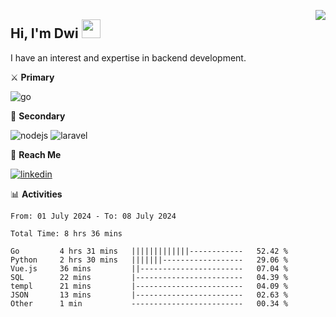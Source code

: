 [<img src="https://komarev.com/ghpvc/?username=masred&color=green&style=flat-square&label=Profile+Views" align="right">](github.com/masred)

## Hi, I'm Dwi <img src="https://raw.githubusercontent.com/MartinHeinz/MartinHeinz/master/wave.gif" width="30px">

I have an interest and expertise in backend development.

⚔️ **Primary**

![go](https://img.shields.io/badge/---?logo=go&label=Golang&style=social)

🔪 **Secondary**

![nodejs](https://img.shields.io/badge/---?logo=node.js&label=Node.js&style=social&logoColor=green)
![laravel](https://img.shields.io/badge/---?logo=laravel&label=Laravel&style=social)

🔗 **Reach Me**

[![linkedin](https://img.shields.io/badge/---?logo=linkedin&label=LinkedIn&style=social)](https://linkedin.com/in/dwifitriyanto)

📊 **Activities**

<!--START_SECTION:waka-->

```all_time
From: 01 July 2024 - To: 08 July 2024

Total Time: 8 hrs 36 mins

Go         4 hrs 31 mins   |||||||||||||------------   52.42 %
Python     2 hrs 30 mins   |||||||------------------   29.06 %
Vue.js     36 mins         ||-----------------------   07.04 %
SQL        22 mins         |------------------------   04.39 %
templ      21 mins         |------------------------   04.09 %
JSON       13 mins         |------------------------   02.63 %
Other      1 min           -------------------------   00.34 %
```

<!--END_SECTION:waka-->
